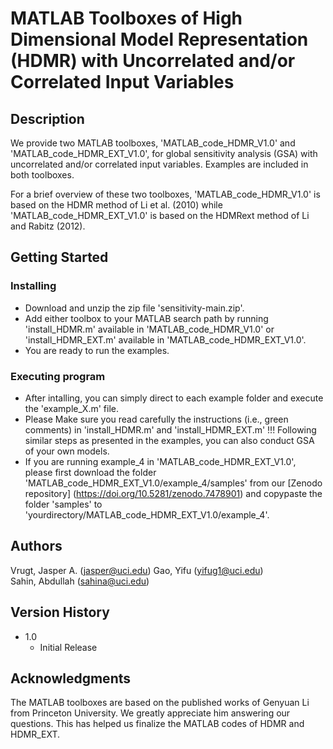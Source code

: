 # MATLAB Toolboxes of High Dimensional Model Representation (HDMR) with Uncorrelated and/or Correlated Input Variables

## Description

We provide two MATLAB toolboxes, 'MATLAB_code_HDMR_V1.0' and 'MATLAB_code_HDMR_EXT_V1.0', for global sensitivity analysis (GSA) with uncorrelated and/or correlated input variables. Examples are included in both toolboxes. 

For a brief overview of these two toolboxes, 'MATLAB_code_HDMR_V1.0' is based on the HDMR method of Li et al. (2010) while 'MATLAB_code_HDMR_EXT_V1.0'  is based on the  HDMRext method of Li and Rabitz (2012).

## Getting Started

### Installing

* Download and unzip the zip file 'sensitivity-main.zip'.
* Add either toolbox to your MATLAB search path by running 'install_HDMR.m' available in 'MATLAB_code_HDMR_V1.0' or 'install_HDMR_EXT.m' available in 'MATLAB_code_HDMR_EXT_V1.0'.
* You are ready to run the examples.

### Executing program

* After intalling, you can simply direct to each example folder and execute the 'example_X.m' file.
* Please Make sure you read carefully the instructions (i.e., green comments) in 'install_HDMR.m' and 'install_HDMR_EXT.m' !!!  Following similar steps as presented in the examples, you can also conduct GSA of your own models.
* If you are running example_4 in 'MATLAB_code_HDMR_EXT_V1.0', please first download the folder 'MATLAB_code_HDMR_EXT_V1.0/example_4/samples' from our [Zenodo repository] (https://doi.org/10.5281/zenodo.7478901) and copypaste the folder 'samples' to 'yourdirectory/MATLAB_code_HDMR_EXT_V1.0/example_4'.

## Authors

Vrugt, Jasper A. (jasper@uci.edu) 
Gao, Yifu (yifug1@uci.edu)   
Sahin, Abdullah (sahina@uci.edu)

## Version History

* 1.0
    * Initial Release

## Acknowledgments
The MATLAB toolboxes are based on the published works of Genyuan Li from Princeton University. We greatly appreciate him answering our questions. This has helped us finalize the MATLAB codes of HDMR and HDMR_EXT.

